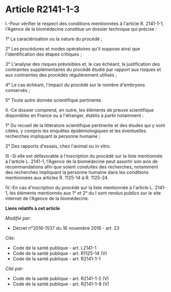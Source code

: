 # Article R2141-1-3

I.-Pour vérifier le respect des conditions mentionnées à l'article R. 2141-1-1, l'Agence de la biomédecine constitue un
dossier technique qui précise : 

1° La caractérisation ou la nature du procédé ; 

2° Les procédures et modes opératoires qu'il suppose ainsi que l'identification des étapes critiques ; 

3° L'analyse des risques prévisibles et, le cas échéant, la justification des contraintes supplémentaires du procédé étudié
par rapport aux risques et aux contraintes des procédés régulièrement utilisés ; 

4° Le cas échéant, l'impact du procédé sur le nombre d'embryons conservés ; 

5° Toute autre donnée scientifique pertinente. 

II.-Ce dossier comprend, en outre, les éléments de preuve scientifique disponibles en France ou à l'étranger, établis à
partir notamment : 

1° Du recueil de la littérature scientifique pertinente et des études qui y sont citées, y compris les enquêtes
épidémiologiques et les éventuelles recherches impliquant la personne humaine ; 

2° Des rapports d'essais, chez l'animal ou in vitro. 

III.-Si elle est défavorable à l'inscription du procédé sur la liste mentionnée à l'article L. 2141-1, l'Agence de la
biomédecine peut assortir son avis de recommandations afin que soient conduites des recherches, notamment des recherches
impliquant la personne humaine dans les conditions mentionnées aux articles R. 1125-14 à R. 1125-24. 

IV.-En cas d'inscription du procédé sur la liste mentionnée à l'article L. 2141-1, les éléments mentionnés aux 1° et 2° du I
sont rendus publics sur le site internet de l'Agence de la biomédecine.

**Liens relatifs à cet article**

_Modifié par_:

  - Décret n°2016-1537 du 16 novembre 2016 - art. 23

_Cite_:

  - Code de la santé publique - art. L2141-1
  - Code de la santé publique - art. R1125-14 (V)
  - Code de la santé publique - art. R2141-1-1

_Cité par_:

  - Code de la santé publique - art. R2141-1-2 (V)
  - Code de la santé publique - art. R2141-1-8 (V)
